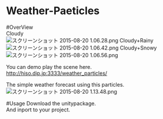 # Weather-Paeticles
  
#OverView  
Cloudy  
![スクリーンショット 2015-08-20 1.06.28.png](https://qiita-image-store.s3.amazonaws.com/0/62043/999e047f-1e47-3dcc-023f-8a4da254be03.png)
Cloudy+Rainy  
![スクリーンショット 2015-08-20 1.06.42.png](https://qiita-image-store.s3.amazonaws.com/0/62043/3866b8de-4546-fe8b-26d6-0986ae1b4940.png)
Cloudy+Snowy  
![スクリーンショット 2015-08-20 1.06.56.png](https://qiita-image-store.s3.amazonaws.com/0/62043/4d609086-0515-54da-5c81-9e9faed7c082.png)

You can demo play the scene here.  
http://hiso.dip.jp:3333/weather_particles/  
  
The simple weather forecast using this particles.  
![スクリーンショット 2015-08-20 1.13.48.png](https://qiita-image-store.s3.amazonaws.com/0/62043/209e6af7-f64c-2a3f-f74c-cc4b4c46d757.png)
  
#Usage
Download the unitypackage.  
And inport to your project.  
